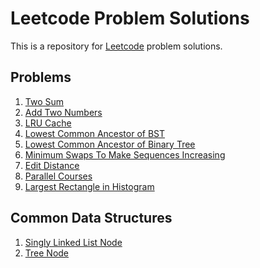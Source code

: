 Leetcode Problem Solutions
===

This is a repository for [Leetcode](https://leetcode.com/) problem solutions.

## Problems
1. [Two Sum](src/main/java/problems/TwoSum.java)
2. [Add Two Numbers](src/main/java/problems/AddTwoNumbers.java)
3. [LRU Cache](src/main/java/problems/LRUCache.java)
4. [Lowest Common Ancestor of BST](src/main/java/problems/LowestCommonAncestorBST.java)
5. [Lowest Common Ancestor of Binary Tree](src/main/java/problems/LowestCommonAncestorBinaryTree.java)
6. [Minimum Swaps To Make Sequences Increasing](src/main/java/problems/MinimumSwapsToMakeSequencesIncreasing.java)
7. [Edit Distance](src/main/java/problems/EditDistance.java)
8. [Parallel Courses](src/main/java/problems/ParallelCourses.java)
9. [Largest Rectangle in Histogram](src/main/java/problems/LargestRectangleInHistogram.java)

## Common Data Structures
1. [Singly Linked List Node](src/main/java/problems/ListNode.java)
2. [Tree Node](src/main/java/problems/TreeNode.java)